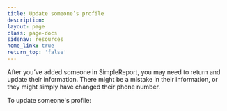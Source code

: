 ```yaml
---
title: Update someone’s profile
description:
layout: page
class: page-docs
sidenav: resources
home_link: true
return_top: 'false'
---
```


After you’ve added someone in SimpleReport, you may need to return and update their information. There might be a mistake in their information, or they might simply have changed their phone number.

To update someone's profile:
